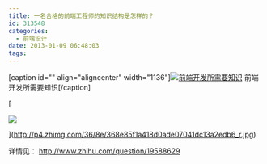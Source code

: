 ```yaml
---
title: 一名合格的前端工程师的知识结构是怎样的？
id: 313548
categories:
  - 前端设计
date: 2013-01-09 06:48:03
tags:
---
```


[caption id="" align="aligncenter" width="1136"][![前端开发所需要知识](http://p1.zhimg.com/d9/6b/d96bcca74b4d4a010c3b17366685cc18_r.jpg)](http://p1.zhimg.com/d9/6b/d96bcca74b4d4a010c3b17366685cc18_r.jpg) 前端开发所需要知识[/caption]

[

![](http://p4.zhimg.com/36/8e/368e85f1a418d0ade07041dc13a2edb6_r.jpg)

](http://p4.zhimg.com/36/8e/368e85f1a418d0ade07041dc13a2edb6_r.jpg)

详情见： http://www.zhihu.com/question/19588629